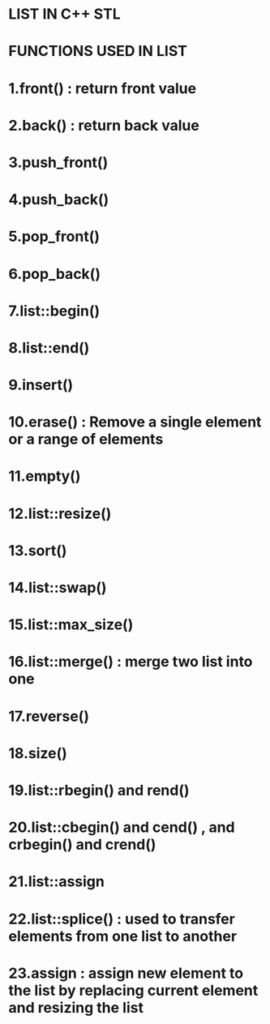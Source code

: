 # LIST IN C++ STL

# FUNCTIONS USED IN LIST

# 1.front() : return front value
# 2.back() : return back value
# 3.push_front()
# 4.push_back()
# 5.pop_front()
# 6.pop_back()
# 7.list::begin()
# 8.list::end()
# 9.insert()
# 10.erase() : Remove a single element or a range of elements
# 11.empty()
# 12.list::resize()
# 13.sort()
# 14.list::swap()
# 15.list::max_size()
# 16.list::merge() : merge two list into one
# 17.reverse()
# 18.size()
# 19.list::rbegin() and rend()
# 20.list::cbegin() and cend() , and crbegin() and crend()
# 21.list::assign
# 22.list::splice() : used to transfer elements from one list to another
# 23.assign : assign new element to the list by replacing current element and resizing the list
